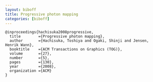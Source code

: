 ```yaml
---
layout: biboff
title: Progressive photon mapping
categories: [biboff]
---
```


    @inproceedings{hachisuka2008progressive,
      title        ={Progressive photon mapping},
      author       ={Hachisuka, Toshiya and Ogaki, Shinji and Jensen, Henrik Wann},
      booktitle    ={ACM Transactions on Graphics (TOG)},
      volume       ={27},
      number       ={5},
      pages        ={130},
      year         ={2008},
      organization ={ACM}
    }
